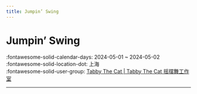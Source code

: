 ```yaml
---
title: Jumpin’ Swing
---
```


# Jumpin’ Swing 

:fontawesome-solid-calendar-days: 2024-05-01 ~ 2024-05-02  
:fontawesome-solid-location-dot: 上海  
:fontawesome-solid-user-group: [Tabby The Cat | Tabby The Cat 摇摆舞工作室](https://swing.kids/zh_CN/tabby-the-cat)  

---
